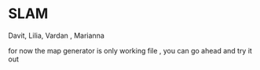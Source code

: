 # SLAM
Davit, Lilia, Vardan , Marianna

for now the map generator is only working file , you can go ahead and try it out
